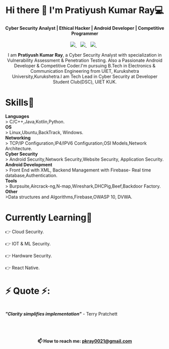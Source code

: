 <h1 align='center'>
  Hi there 👋 I'm Pratiyush Kumar Ray💻
</h1>

<h4 align='center'>
  Cyber Security Analyst | Ethical Hacker | Android Developer | Competitive Programmer
</h4>

<p align='center'>
  
  <!--<a href="https://wa.me/5518996643974?text=Olá!%20Alexandre">
    <img src="https://img.shields.io/badge/WHATSAPP-%2325D366.svg?&style=for-the-badge&logo=whatsapp&logoColor=white" />    
  </a>&nbsp;&nbsp;-->
  <a href="https://www.linkedin.com/in/pratiyush-kumar-ray-02a5a9184/">
    <img src="https://img.shields.io/badge/linkedin-%230077B5.svg?&style=flat&logo=linkedin&logoColor=white" />
  </a>&nbsp;&nbsp;
  <a href="https://www.instagram.com/">
    <img src="https://img.shields.io/badge/instagram-FF00FF.svg?&style=flat&logo=instagram&logoColor=white" />
  </a>&nbsp;&nbsp;
  <a href="https://twitter.com/RayPratiyush">
    <img src="https://img.shields.io/badge/twitter-%231DA1F2.svg?&style=flat&logo=twitter&logoColor=white" />        
  </a>&nbsp;&nbsp;
  
  
</p>
<p align='center'>
  I am <b>Pratiyush Kumar Ray</b>, a Cyber Security Analyst with specialization in Vulnerability Assessment & Penetration Testing. Also a Passionate Android Developer & Competitive Coder.I'm pursuing B.Tech in Electronics & Communication Engineering from UIET, Kurukshetra University,Kurukshetra.I am Tech Lead in Cyber Security at Developer Student Club(DSC), UIET KUK.
</p>




<b><h1>Skills🥇</h1></b>
<p>
<b>Languages</b><br>
> C/C++,Java,Kotlin,Python.<br>
<b>OS</b><br>
> Linux,Ubuntu,BackTrack, Windows.<br>
<b>Networking</b><br>
> TCP/IP Configuration,IP4/IPV6 Configuration,OSI Models,Network Architecture.<br>
<b>Cyber Security</b><br>
> Android Security,Network Security,Website Security, Application Security.<br>
<b>Android Development</b><br>
> Front End with XML, Backend Management with Firebase- Real time database,Authentication.<br>
<b>Tools</b><br>
> Burpsuite,Aircrack-ng,N-map,Wireshark,DHCPig,Beef,Backdoor Factory.<br>
<b>Other</b><br>
>Data structures and Algorithms,Firebase,OWASP 10, DVWA.<br></p>

<b><h1>Currently Learning🎯</h1></b>
<p>
👉 Cloud Security. <br>

👉 IOT & ML Security.<br>

👉 Hardware Security.<br>

👉 React Native.<br>
</p>

<b><h1>⚡ Quote ⚡:</h1> </b><br>
__*"Clarity simplifies implementation"*__ - Terry Pratchett  


<br>
<br>

<h4 align='center'>
  📫 How to reach me: <a href='mailto:pkray0021@gmail.com'>pkray0021@gmail.com</a>
</h4>
